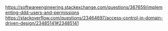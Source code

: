 https://softwareengineering.stackexchange.com/questions/367659/implementing-ddd-users-and-permissions
https://stackoverflow.com/questions/23464697/access-control-in-domain-driven-design/23485141#23485141
